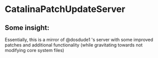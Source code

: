 # CatalinaPatchUpdateServer

## Some insight:
Essentially, this is a mirror of @dosdude1 's server with some improved patches and additional functionality (while gravitating towards not modifying core system files)
